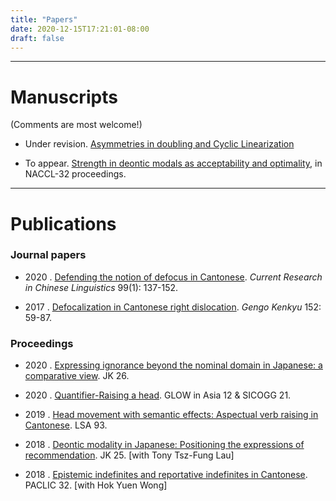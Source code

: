 ```yaml
---
title: "Papers"
date: 2020-12-15T17:21:01-08:00
draft: false
---
```

---------------------------

# Manuscripts
(Comments are most welcome!)

- Under revision. [Asymmetries in doubling and Cyclic Linearization](https://ling.auf.net/lingbuzz/005621)

- To appear. [Strength in deontic modals as acceptability and optimality](https://ling.auf.net/lingbuzz/005701), in NACCL-32 proceedings.

---------------------------
# Publications
### Journal papers

- 2020 . [Defending the notion of defocus in Cantonese](../files/paper/CRCL-2020-RD.pdf). <i>Current Research in Chinese Linguistics</i> 99(1): 137-152.


- 2017 . [Defocalization in Cantonese right dislocation](../files/paper/LSJ-2017-RD.pdf). <i>Gengo Kenkyu</i> 152: 59-87.

### Proceedings

- 2020 . [Expressing ignorance beyond the nominal domain in Japanese: a comparative view](../files/paper/JK-2020-EI.pdf). JK 26.

- 2020 . [Quantifier-Raising a head](../files/paper/GLOW-2019-HM.pdf). GLOW in Asia 12 & SICOGG 21.

- 2019 . [Head movement with semantic effects: Aspectual verb raising in Cantonese](../files/paper/LSA-2019-HM.pdf). LSA 93.
<p>

- 2018 . [Deontic modality in Japanese: Positioning the expressions of recommendation](../files/paper/JK-2018-modal.pdf). JK 25. [with Tony Tsz-Fung Lau]

- 2018 . [Epistemic indefinites and reportative indefinites in Cantonese](../files/paper/PACLIC-2018-EI.pdf). PACLIC 32. [with Hok Yuen Wong]
